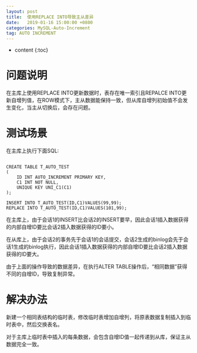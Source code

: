 ```yaml
---
layout: post
title:  使用REPLACE INTO导致主从差异
date:   2019-01-16 15:00:00 +0800
categories: MySQL-Auto-Increment
tag: AUTO INCREMENT
---
```


* content
{:toc}


问题说明
====================================
在主库上使用REPLACE INTO更新数据时，表存在唯一索引且REPALCE INTO更新自增列值，在ROW模式下，主从数据能保持一致，但从库自增列初始值不会发生变化，当主从切换后，会存在问题。


测试场景
====================================
在主库上执行下面SQL:
```

CREATE TABLE T_AUTO_TEST
(
    ID INT AUTO_INCREMENT PRIMARY KEY,
    C1 INT NOT NULL,
    UNIQUE KEY UNI_C1(C1)
);

INSERT INTO T_AUTO_TEST(ID,C1)VALUES(99,99);
REPLACE INTO T_AUTO_TEST(ID,C1)VALUES(101,99);

```



在主库上，由于会话1的INSERT比会话2的INSERT要早，因此会话1插入数据获得的内部自增ID要比会话2插入数据获得的ID要小。

在从库上，由于会话2的事务先于会话1的会话提交，会话2生成的binlog会先于会话1生成的binlog执行，因此会话1插入数据获得的内部自增ID要比会话2插入数据获得的ID要大。

由于上面的操作导致的数据差异，在执行ALTER TABLE操作后，“相同数据”获得不同的自增ID，导致复制异常。


解决办法
====================================
新建一个相同表结构的临时表，修改临时表增加自增列，将原表数据复制插入到临时表中，然后交换表名。

对于主库上临时表中插入的每条数据，会包含自增ID值一起传递到从库，保证主从数据完全一致。
